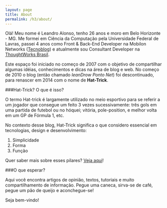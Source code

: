 ```yaml
---
layout: page
title: About
permalink: /h3/about/
---
```


Olá! Meu nome é Leandro Alonso, tenho 26 anos e moro em Belo Horizonte - MG. Me formei em Ciência da Computação pela Universidade Federal de Lavras, passei 4 anos como Front & Back-End Developer na Mobilon Networks ([Tecnoblog](http://tecnoblog.net/)) e atualmente sou Consultant Developer na [ThoughtWorks Brasil](https://www.thoughtworks.com/pt/).

Este espaço foi iniciado no começo de 2007 com o objetivo de compartilhar algumas idéias, conhecimentos e dicas na área de blog e web. No começo de 2010 o blog (então chamado _leanDrow Ponto Net_) foi descontinuado, para renascer em 2014 com o nome de **Hat-Trick**.

###Hat-Trick? O que é isso?

O termo Hat-trick é largamente utilizado no meio esportivo para se referir a um jogador que consegue um feito 3 vezes sucessivamente: três gols em uma partida de futebol ou no hóquei; vitória, pole-position, e melhor volta em um GP de Fórmula 1, etc.

No contexto desse blog, Hat-Trick significa o que considero essencial em tecnologias, design e desenvolvimento:

1. Simplicidade
2. Forma
3. Função 

Quer saber mais sobre esses pilares? [Veja aqui](/h3/belief/)!

###O que esperar?

Aqui você encontra artigos de opinião, textos, tutoriais e muito compartilhamento de informação. Pegue uma caneca, sirva-se de café, pegue um pão de queijo e aconchegue-se!

Seja bem-vindo!
